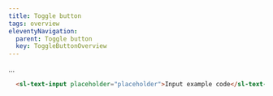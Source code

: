```yaml
---
title: Toggle button
tags: overview
eleventyNavigation:
  parent: Toggle button
  key: ToggleButtonOverview
---
```

<section>

<div class="ds-example">

...

</div>

<div class="ds-code">

```html
  <sl-text-input placeholder="placeholder">Input example code</sl-text-input>
 ```

</div>

</section>
